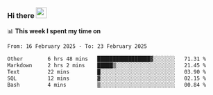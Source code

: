 ### Hi there <a href="https://www.gautamkrishnar.com/"><img src="https://media.giphy.com/media/hvRJCLFzcasrR4ia7z/giphy.gif" width="25px"></a>

📊 **This week I spent my time on**

<!--START_SECTION:waka-->

```txt
From: 16 February 2025 - To: 23 February 2025

Other        6 hrs 48 mins   █████████████████▓░░░░░░░   71.31 %
Markdown     2 hrs 2 mins    █████▒░░░░░░░░░░░░░░░░░░░   21.45 %
Text         22 mins         █░░░░░░░░░░░░░░░░░░░░░░░░   03.90 %
SQL          12 mins         ▓░░░░░░░░░░░░░░░░░░░░░░░░   02.15 %
Bash         4 mins          ▒░░░░░░░░░░░░░░░░░░░░░░░░   00.84 %
```

<!--END_SECTION:waka-->
